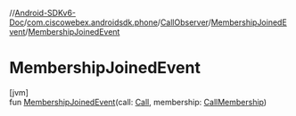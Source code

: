 //[Android-SDKv6-Doc](../../../../index.md)/[com.ciscowebex.androidsdk.phone](../../index.md)/[CallObserver](../index.md)/[MembershipJoinedEvent](index.md)/[MembershipJoinedEvent](-membership-joined-event.md)

# MembershipJoinedEvent

[jvm]\
fun [MembershipJoinedEvent](-membership-joined-event.md)(call: [Call](../../-call/index.md), membership: [CallMembership](../../-call-membership/index.md))
